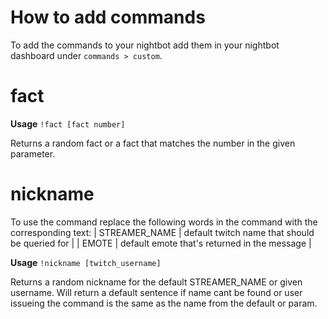 # How to add commands

To add the commands to your nightbot add them in your nightbot dashboard under `commands > custom`.


# fact

**Usage** 
`!fact [fact number]`

Returns a random fact or a fact that matches the number in the given parameter.


# nickname

To use the command replace the following words in the command with the corresponding text:
| STREAMER_NAME | default twitch name that should be queried for |
| EMOTE         | default emote that's returned in the message   |


**Usage**
`!nickname [twitch_username]`

Returns a random nickname for the default STREAMER_NAME or given username. Will return a default sentence if name cant be found or user issueing the command is the same as the name from the default or param.